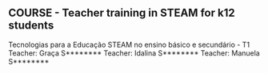## COURSE  - Teacher training in STEAM for k12 students
Tecnologias para a Educação STEAM no ensino básico e secundário - T1
Teacher: Graça S********
Teacher: Idalina S********
Teacher: Manuela S********


